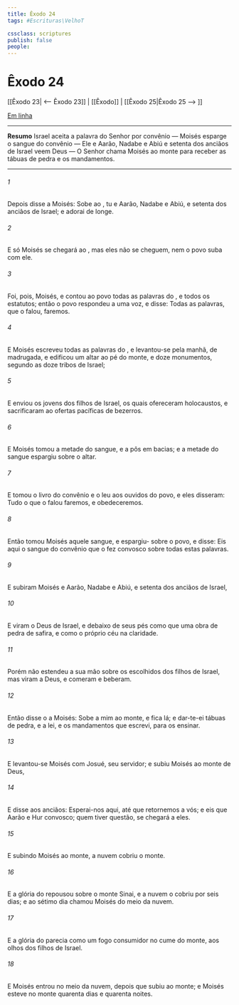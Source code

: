 ```yaml
---
title: Êxodo 24
tags: #Escrituras\VelhoT

cssclass: scriptures
publish: false
people:
---
```


# Êxodo 24
[[Êxodo 23| <-- Êxodo 23]] | [[Êxodo]] | [[Êxodo 25|Êxodo 25 --> ]]

[Em linha](https://churchofjesuschrist.org/study/scriptures/ot/ex/24?lang=por)

---
__Resumo__
Israel aceita a palavra do Senhor por convênio — Moisés esparge o sangue do convênio — Ele e Aarão, Nadabe e Abiú e setenta dos anciãos de Israel veem Deus — O Senhor chama Moisés ao monte para receber as tábuas de pedra e os mandamentos.

---
###### 1 
Depois disse a Moisés: Sobe ao , tu e Aarão, Nadabe e Abiú, e setenta dos anciãos de Israel; e adorai de longe.

###### 2 
E só Moisés se chegará ao , mas eles não se cheguem, nem o povo suba com ele.

###### 3 
Foi, pois, Moisés, e contou ao povo todas as palavras do , e todos os estatutos; então o povo respondeu a uma voz, e disse: Todas as palavras, que o  falou, faremos.

###### 4 
E Moisés escreveu todas as palavras do , e levantou-se pela manhã, de madrugada, e edificou um altar ao pé do monte, e doze monumentos, segundo as doze tribos de Israel;

###### 5 
E enviou os jovens dos filhos de Israel, os quais ofereceram holocaustos, e sacrificaram ao  ofertas pacíficas de bezerros.

###### 6 
E Moisés tomou a metade do sangue, e a pôs em bacias; e a  metade do sangue espargiu sobre o altar.

###### 7 
E tomou o livro do convênio e o leu aos ouvidos do povo, e eles disseram: Tudo o que o  falou faremos, e obedeceremos.

###### 8 
Então tomou Moisés aquele sangue, e espargiu- sobre o povo, e disse: Eis aqui o sangue do convênio que o  fez convosco sobre todas estas palavras.

###### 9 
E subiram Moisés e Aarão, Nadabe e Abiú, e setenta dos anciãos de Israel,

###### 10 
E viram o Deus de Israel, e debaixo de seus pés  como que uma obra de pedra de safira, e como o próprio céu na  claridade.

###### 11 
Porém não estendeu a sua mão sobre os escolhidos dos filhos de Israel, mas viram a Deus, e comeram e beberam.

###### 12 
Então disse o  a Moisés: Sobe a mim ao monte, e fica lá; e dar-te-ei tábuas de pedra, e a lei, e os mandamentos que escrevi, para os ensinar.

###### 13 
E levantou-se Moisés com Josué, seu servidor; e subiu Moisés ao monte de Deus,

###### 14 
E disse aos anciãos: Esperai-nos aqui, até que retornemos a vós; e eis que Aarão e Hur  convosco; quem tiver  questão, se chegará a eles.

###### 15 
E subindo Moisés ao monte, a nuvem cobriu o monte.

###### 16 
E a glória do  repousou sobre o monte Sinai, e a nuvem o cobriu por seis dias; e ao sétimo dia chamou Moisés do meio da nuvem.

###### 17 
E a glória do  parecia como um fogo consumidor no cume do monte, aos olhos dos filhos de Israel.

###### 18 
E Moisés entrou no meio da nuvem, depois que subiu ao monte; e Moisés esteve no monte quarenta dias e quarenta noites.

